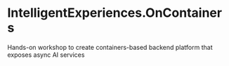 # IntelligentExperiences.OnContainers
Hands-on workshop to create containers-based backend platform that exposes async AI services
